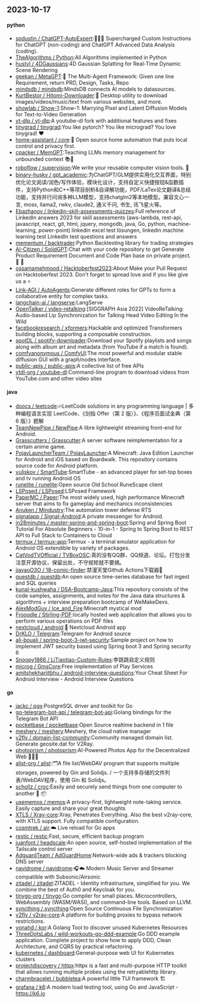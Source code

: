 ## 2023-10-17

#### python
* [spdustin / ChatGPT-AutoExpert](https://github.com/spdustin/ChatGPT-AutoExpert):🚀🧠💬 Supercharged Custom Instructions for ChatGPT (non-coding) and ChatGPT Advanced Data Analysis (coding).
* [TheAlgorithms / Python](https://github.com/TheAlgorithms/Python):All Algorithms implemented in Python
* [hustvl / 4DGaussians](https://github.com/hustvl/4DGaussians):4D Gaussian Splatting for Real-Time Dynamic Scene Rendering
* [geekan / MetaGPT](https://github.com/geekan/MetaGPT):🌟 The Multi-Agent Framework: Given one line Requirement, return PRD, Design, Tasks, Repo
* [mindsdb / mindsdb](https://github.com/mindsdb/mindsdb):MindsDB connects AI models to datasources.
* [KurtBestor / Hitomi-Downloader](https://github.com/KurtBestor/Hitomi-Downloader):🍰 Desktop utility to download images/videos/music/text from various websites, and more.
* [showlab / Show-1](https://github.com/showlab/Show-1):Show-1: Marrying Pixel and Latent Diffusion Models for Text-to-Video Generation
* [yt-dlp / yt-dlp](https://github.com/yt-dlp/yt-dlp):A youtube-dl fork with additional features and fixes
* [tinygrad / tinygrad](https://github.com/tinygrad/tinygrad):You like pytorch? You like micrograd? You love tinygrad! ❤️
* [home-assistant / core](https://github.com/home-assistant/core):🏡 Open source home automation that puts local control and privacy first.
* [cpacker / MemGPT](https://github.com/cpacker/MemGPT):Teaching LLMs memory management for unbounded context 📚🦙
* [roboflow / supervision](https://github.com/roboflow/supervision):We write your reusable computer vision tools. 💜
* [binary-husky / gpt_academic](https://github.com/binary-husky/gpt_academic):为ChatGPT/GLM提供实用化交互界面，特别优化论文阅读/润色/写作体验，模块化设计，支持自定义快捷按钮&函数插件，支持Python和C++等项目剖析&自译解功能，PDF/LaTex论文翻译&总结功能，支持并行问询多种LLM模型，支持chatglm2等本地模型。兼容文心一言, moss, llama2, rwkv, claude2, 通义千问, 书生, 讯飞星火等。
* [Ebazhanov / linkedin-skill-assessments-quizzes](https://github.com/Ebazhanov/linkedin-skill-assessments-quizzes):Full reference of LinkedIn answers 2023 for skill assessments (aws-lambda, rest-api, javascript, react, git, html, jquery, mongodb, java, Go, python, machine-learning, power-point) linkedin excel test lösungen, linkedin machine learning test LinkedIn test questions and answers
* [mementum / backtrader](https://github.com/mementum/backtrader):Python Backtesting library for trading strategies
* [AI-Citizen / SolidGPT](https://github.com/AI-Citizen/SolidGPT):Chat with your code repository to get Generate Product Requirement Document and Code Plan base on private project. 🧱 🧱
* [ossamamehmood / Hacktoberfest2023](https://github.com/ossamamehmood/Hacktoberfest2023):About Make your Pull Request on Hacktoberfest 2023. Don't forget to spread love and if you like give us a ⭐️
* [Link-AGI / AutoAgents](https://github.com/Link-AGI/AutoAgents):Generate different roles for GPTs to form a collaborative entity for complex tasks.
* [langchain-ai / langserve](https://github.com/langchain-ai/langserve):LangServe
* [OpenTalker / video-retalking](https://github.com/OpenTalker/video-retalking):[SIGGRAPH Asia 2022] VideoReTalking: Audio-based Lip Synchronization for Talking Head Video Editing In the Wild
* [facebookresearch / xformers](https://github.com/facebookresearch/xformers):Hackable and optimized Transformers building blocks, supporting a composable construction.
* [spotDL / spotify-downloader](https://github.com/spotDL/spotify-downloader):Download your Spotify playlists and songs along with album art and metadata (from YouTube if a match is found).
* [comfyanonymous / ComfyUI](https://github.com/comfyanonymous/ComfyUI):The most powerful and modular stable diffusion GUI with a graph/nodes interface.
* [public-apis / public-apis](https://github.com/public-apis/public-apis):A collective list of free APIs
* [ytdl-org / youtube-dl](https://github.com/ytdl-org/youtube-dl):Command-line program to download videos from YouTube.com and other video sites

#### java
* [doocs / leetcode](https://github.com/doocs/leetcode):🔥LeetCode solutions in any programming language | 多种编程语言实现 LeetCode、《剑指 Offer（第 2 版）》、《程序员面试金典（第 6 版）》题解
* [TeamNewPipe / NewPipe](https://github.com/TeamNewPipe/NewPipe):A libre lightweight streaming front-end for Android.
* [Grasscutters / Grasscutter](https://github.com/Grasscutters/Grasscutter):A server software reimplementation for a certain anime game.
* [PojavLauncherTeam / PojavLauncher](https://github.com/PojavLauncherTeam/PojavLauncher):A Minecraft: Java Edition Launcher for Android and iOS based on Boardwalk. This repository contains source code for Android platform.
* [yuliskov / SmartTube](https://github.com/yuliskov/SmartTube):SmartTube - an advanced player for set-top boxes and tv running Android OS
* [runelite / runelite](https://github.com/runelite/runelite):Open source Old School RuneScape client
* [LSPosed / LSPosed](https://github.com/LSPosed/LSPosed):LSPosed Framework
* [PaperMC / Paper](https://github.com/PaperMC/Paper):The most widely used, high performance Minecraft server that aims to fix gameplay and mechanics inconsistencies
* [Anuken / Mindustry](https://github.com/Anuken/Mindustry):The automation tower defense RTS
* [signalapp / Signal-Android](https://github.com/signalapp/Signal-Android):A private messenger for Android.
* [in28minutes / master-spring-and-spring-boot](https://github.com/in28minutes/master-spring-and-spring-boot):Spring and Spring Boot Tutorial For Absolute Beginners - 10-in-1 - Spring to Spring Boot to REST API to Full Stack to Containers to Cloud
* [termux / termux-app](https://github.com/termux/termux-app):Termux - a terminal emulator application for Android OS extendible by variety of packages.
* [CatVodTVOfficial / TVBoxOSC](https://github.com/CatVodTVOfficial/TVBoxOSC):真的没有QQ群、QQ频道、论坛。打包分发注意开源协议，保留出处，不守规矩就不要搞。
* [jiayaoO3O / 18-comic-finder](https://github.com/jiayaoO3O/18-comic-finder):禁漫天堂Github Actions下载器🧘
* [questdb / questdb](https://github.com/questdb/questdb):An open source time-series database for fast ingest and SQL queries
* [kunal-kushwaha / DSA-Bootcamp-Java](https://github.com/kunal-kushwaha/DSA-Bootcamp-Java):This repository consists of the code samples, assignments, and notes for the Java data structures & algorithms + interview preparation bootcamp of WeMakeDevs.
* [AlexModGuy / Ice_and_Fire](https://github.com/AlexModGuy/Ice_and_Fire):Minecraft mystical mod
* [Frooodle / Stirling-PDF](https://github.com/Frooodle/Stirling-PDF):locally hosted web application that allows you to perform various operations on PDF files
* [nextcloud / android](https://github.com/nextcloud/android):📱 Nextcloud Android app
* [DrKLO / Telegram](https://github.com/DrKLO/Telegram):Telegram for Android source
* [ali-bouali / spring-boot-3-jwt-security](https://github.com/ali-bouali/spring-boot-3-jwt-security):Sample project on how to implement JWT security based using Spring boot 3 and Spring security 6
* [Snoopy1866 / LiTiaotiao-Custom-Rules](https://github.com/Snoopy1866/LiTiaotiao-Custom-Rules):李跳跳自定义规则
* [microg / GmsCore](https://github.com/microg/GmsCore):Free implementation of Play Services
* [amitshekhariitbhu / android-interview-questions](https://github.com/amitshekhariitbhu/android-interview-questions):Your Cheat Sheet For Android Interview - Android Interview Questions

#### go
* [jackc / pgx](https://github.com/jackc/pgx):PostgreSQL driver and toolkit for Go
* [go-telegram-bot-api / telegram-bot-api](https://github.com/go-telegram-bot-api/telegram-bot-api):Golang bindings for the Telegram Bot API
* [pocketbase / pocketbase](https://github.com/pocketbase/pocketbase):Open Source realtime backend in 1 file
* [meshery / meshery](https://github.com/meshery/meshery):Meshery, the cloud native manager
* [v2fly / domain-list-community](https://github.com/v2fly/domain-list-community):Community managed domain list. Generate geosite.dat for V2Ray.
* [photoprism / photoprism](https://github.com/photoprism/photoprism):AI-Powered Photos App for the Decentralized Web 🌈💎✨
* [alist-org / alist](https://github.com/alist-org/alist):🗂️A file list/WebDAV program that supports multiple storages, powered by Gin and Solidjs. / 一个支持多存储的文件列表/WebDAV程序，使用 Gin 和 Solidjs。
* [schollz / croc](https://github.com/schollz/croc):Easily and securely send things from one computer to another 🐊 📦
* [usememos / memos](https://github.com/usememos/memos):A privacy-first, lightweight note-taking service. Easily capture and share your great thoughts
* [XTLS / Xray-core](https://github.com/XTLS/Xray-core):Xray, Penetrates Everything. Also the best v2ray-core, with XTLS support. Fully compatible configuration.
* [cosmtrek / air](https://github.com/cosmtrek/air):☁️ Live reload for Go apps
* [restic / restic](https://github.com/restic/restic):Fast, secure, efficient backup program
* [juanfont / headscale](https://github.com/juanfont/headscale):An open source, self-hosted implementation of the Tailscale control server
* [AdguardTeam / AdGuardHome](https://github.com/AdguardTeam/AdGuardHome):Network-wide ads & trackers blocking DNS server
* [navidrome / navidrome](https://github.com/navidrome/navidrome):🎧☁️ Modern Music Server and Streamer compatible with Subsonic/Airsonic
* [zitadel / zitadel](https://github.com/zitadel/zitadel):ZITADEL - Identity infrastructure, simplified for you. We combine the best of Auth0 and Keycloak for you.
* [tinygo-org / tinygo](https://github.com/tinygo-org/tinygo):Go compiler for small places. Microcontrollers, WebAssembly (WASM/WASI), and command-line tools. Based on LLVM.
* [syncthing / syncthing](https://github.com/syncthing/syncthing):Open Source Continuous File Synchronization
* [v2fly / v2ray-core](https://github.com/v2fly/v2ray-core):A platform for building proxies to bypass network restrictions.
* [yonahd / kor](https://github.com/yonahd/kor):A Golang Tool to discover unused Kubernetes Resources
* [ThreeDotsLabs / wild-workouts-go-ddd-example](https://github.com/ThreeDotsLabs/wild-workouts-go-ddd-example):Go DDD example application. Complete project to show how to apply DDD, Clean Architecture, and CQRS by practical refactoring.
* [kubernetes / dashboard](https://github.com/kubernetes/dashboard):General-purpose web UI for Kubernetes clusters
* [projectdiscovery / httpx](https://github.com/projectdiscovery/httpx):httpx is a fast and multi-purpose HTTP toolkit that allows running multiple probes using the retryablehttp library.
* [charmbracelet / bubbletea](https://github.com/charmbracelet/bubbletea):A powerful little TUI framework 🏗
* [grafana / k6](https://github.com/grafana/k6):A modern load testing tool, using Go and JavaScript - https://k6.io
